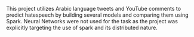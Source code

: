 This project utilizes Arabic language tweets and YouTube comments to predict hatespeech by building several models and comparing them using Spark.
Neural Networks were not used for the task as the project was explicitly targeting the use of spark and its distributed nature.
